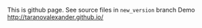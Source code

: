 This is github page. See source files in `new_version` branch
Demo http://taranovalexander.github.io/
